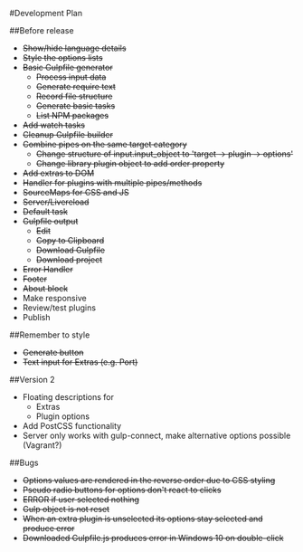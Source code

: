 #Development Plan

##Before release
* ~~Show/hide language details~~
* ~~Style the options lists~~
* ~~Basic Gulpfile generator~~
    * ~~Process input data~~
    * ~~Generate require text~~
    * ~~Record file structure~~
    * ~~Generate basic tasks~~
    * ~~List NPM packages~~
* ~~Add watch tasks~~
* ~~Cleanup Gulpfile builder~~
* ~~Combine pipes on the same target category~~
    * ~~Change structure of input.input_object to 'target -> plugin -> options'~~
    * ~~Change library plugin object to add order property~~
* ~~Add extras to DOM~~
* ~~Handler for plugins with multiple pipes/methods~~
* ~~SourceMaps for CSS and JS~~
* ~~Server/Livereload~~
* ~~Default task~~
* ~~Gulpfile output~~
    * ~~Edit~~
    * ~~Copy to Clipboard~~
    * ~~Download Gulpfile~~
    * ~~Download project~~
* ~~Error Handler~~
* ~~Footer~~
* ~~About block~~
* Make responsive
* Review/test plugins
* Publish

##Remember to style
* ~~Generate button~~
* ~~Text input for Extras (e.g. Port)~~

##Version 2
* Floating descriptions for
    * Extras
    * Plugin options
* Add PostCSS functionality
* Server only works with gulp-connect, make alternative options possible (Vagrant?)

##Bugs
* ~~Options values are rendered in the reverse order due to CSS styling~~
* ~~Pseudo radio buttons for options don't react to clicks~~
* ~~ERROR if user selected nothing~~
* ~~Gulp object is not reset~~
* ~~When an extra plugin is unselected its options stay selected and produce error~~
* ~~Downloaded Gulpfile.js produces error in Windows 10 on double-click~~

